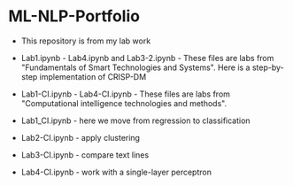 # ML-NLP-Portfolio
* This repository is from my lab work

* Lab1.ipynb - Lab4.ipynb and Lab3-2.ipynb - These files are labs from "Fundamentals of Smart Technologies and Systems". Here is a step-by-step implementation of CRISP-DM

* Lab1-CI.ipynb - Lab4-CI.ipynb - These files are labs from "Computational intelligence technologies and methods".
* Lab1_CI.ipynb - here we move from regression to classification
* Lab2-CI.ipynb - apply clustering
* Lab3-CI.ipynb - compare text lines
* Lab4-CI.ipynb - work with a single-layer perceptron
